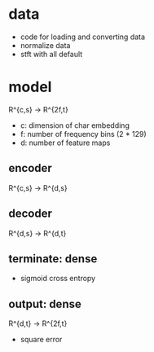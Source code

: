 # data

- code for loading and converting data
- normalize data
- stft with all default

# model

R^{c,s} -> R^{2f,t}

- c: dimension of char embedding
- f: number of frequency bins (2 * 129)
- d: number of feature maps

## encoder

R^{c,s} -> R^{d,s}

## decoder

R^{d,s} -> R^{d,t}

## terminate: dense

- sigmoid cross entropy

## output: dense

R^{d,t} -> R^{2f,t}

- square error

